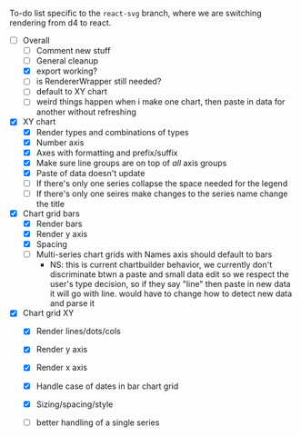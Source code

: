 To-do list specific to the `react-svg` branch, where we are switching rendering
from d4 to react.

- [ ] Overall
	- [ ] Comment new stuff
	- [ ] General cleanup
	- [X] export working?
	- [ ] is RendererWrapper still needed?
	- [ ] default to XY chart
	- [ ] weird things happen when i make one chart, then paste in data for another without refreshing
- [x] XY chart
	- [x] Render types and combinations of types
	- [x] Number axis
	- [x] Axes with formatting and prefix/suffix
	- [X] Make sure line groups are on top of _all_ axis groups
	- [X] Paste of data doesn't update
	- [ ] If there's only one series collapse the space needed for the legend
	- [ ] If there's only one seires make changes to the series name change the title
- [X] Chart grid bars
	- [X] Render bars
	- [X] Render y axis
	- [X] Spacing
	- [ ] Multi-series chart grids with Names axis should default to bars
		- NS: this is current chartbuilder behavior, we currently don't discriminate
		btwn a paste and small data edit so we respect the user's type decision, so
		if they say "line" then paste in new data it will go with line. would have
		to change how to detect new data and parse it
- [X] Chart grid XY
	- [X] Render lines/dots/cols
	- [X] Render y axis
	- [X] Render x axis
	- [X] Handle case of dates in bar chart grid
	- [X] Sizing/spacing/style
	- [ ] better handling of a single series

